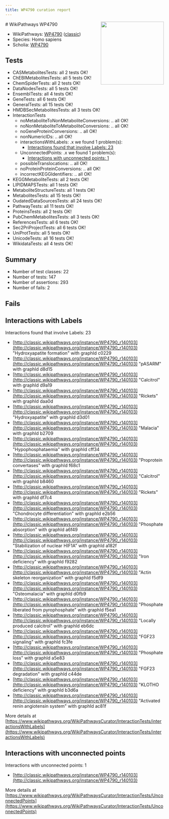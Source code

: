 ```yaml
---
title: WP4790 curation report
---
```


<img style="float: right; width: 200px" src="https://upload.wikimedia.org/wikipedia/commons/thumb/8/83/Wplogo_with_text_500.png/640px-Wplogo_with_text_500.png" />
# WikiPathways WP4790

* WikiPathways: [WP4790](https://wikipathways.org/pathways/WP4790) ([classic](https://classic.wikipathways.org/instance/WP4790))
* Species: Homo sapiens
* Scholia: [WP4790](https://scholia.toolforge.org/wikipathways/WP4790)
## Tests
* CASMetabolitesTests: all 2 tests OK!
* ChEBIMetabolitesTests: all 5 tests OK!
* ChemSpiderTests: all 2 tests OK!
* DataNodesTests: all 5 tests OK!
* EnsemblTests: all 4 tests OK!
* GeneTests: all 6 tests OK!
* GeneralTests: all 15 tests OK!
* HMDBSecMetabolitesTests: all 3 tests OK!
* InteractionTests
    * noMetaboliteToNonMetaboliteConversions: .. all OK!
    * noNonMetaboliteToMetaboliteConversions: .. all OK!
    * noGeneProteinConversions: .. all OK!
    * nonNumericIDs: .. all OK!
    * interactionsWithLabels: .x we found 1 problem(s):
        * [Interactions found that involve Labels: 23](#fe97a8da)
    * UnconnectedPoints: .x we found 1 problem(s):
        * [Interactions with unconnected points: 1](#35a61ad9)
    * possibleTranslocations: .. all OK!
    * noProteinProteinConversions: .. all OK!
    * incorrectKEGGIdentifiers: .. all OK!
* KEGGMetaboliteTests: all 2 tests OK!
* LIPIDMAPSTests: all 1 tests OK!
* MetaboliteStructureTests: all 1 tests OK!
* MetabolitesTests: all 15 tests OK!
* OudatedDataSourcesTests: all 24 tests OK!
* PathwayTests: all 11 tests OK!
* ProteinsTests: all 2 tests OK!
* PubChemMetabolitesTests: all 3 tests OK!
* ReferencesTests: all 6 tests OK!
* Sec2PriProjectTests: all 6 tests OK!
* UniProtTests: all 5 tests OK!
* UnicodeTests: all 16 tests OK!
* WikidataTests: all 4 tests OK!


## Summary

* Number of test classes: 22
* Number of tests: 147
* Number of assertions: 293
* Number of fails: 2

## Fails

<a name="fe97a8da" />

## Interactions with Labels

Interactions found that involve Labels: 23

* [http://classic.wikipathways.org/instance/WP4790_r140103](http://classic.wikipathways.org/instance/WP4790_r140103) "Hydroxyapatite
formation" with graphId c0229
* [http://classic.wikipathways.org/instance/WP4790_r140103](http://classic.wikipathways.org/instance/WP4790_r140103) "pASARM" with graphId d8d15
* [http://classic.wikipathways.org/instance/WP4790_r140103](http://classic.wikipathways.org/instance/WP4790_r140103) "Calcitrol" with graphId d9a19
* [http://classic.wikipathways.org/instance/WP4790_r140103](http://classic.wikipathways.org/instance/WP4790_r140103) "Rickets" with graphId daa0d
* [http://classic.wikipathways.org/instance/WP4790_r140103](http://classic.wikipathways.org/instance/WP4790_r140103) "Hydroxyapatite" with graphId d3d01
* [http://classic.wikipathways.org/instance/WP4790_r140103](http://classic.wikipathways.org/instance/WP4790_r140103) "Malacia" with graphId b2709
* [http://classic.wikipathways.org/instance/WP4790_r140103](http://classic.wikipathways.org/instance/WP4790_r140103) "Hypophosphataemia" with graphId cff34
* [http://classic.wikipathways.org/instance/WP4790_r140103](http://classic.wikipathways.org/instance/WP4790_r140103) "Proprotein convertases" with graphId f68c1
* [http://classic.wikipathways.org/instance/WP4790_r140103](http://classic.wikipathways.org/instance/WP4790_r140103) "Calcitrol" with graphId b8460
* [http://classic.wikipathways.org/instance/WP4790_r140103](http://classic.wikipathways.org/instance/WP4790_r140103) "Rickets" with graphId df7c4
* [http://classic.wikipathways.org/instance/WP4790_r140103](http://classic.wikipathways.org/instance/WP4790_r140103) "Chondrocyte differentiation" with graphId e2b56
* [http://classic.wikipathways.org/instance/WP4790_r140103](http://classic.wikipathways.org/instance/WP4790_r140103) "Phosphate
absorption" with graphId a6f49
* [http://classic.wikipathways.org/instance/WP4790_r140103](http://classic.wikipathways.org/instance/WP4790_r140103) "Stabilization of
nuclear HIF1A" with graphId a182f
* [http://classic.wikipathways.org/instance/WP4790_r140103](http://classic.wikipathways.org/instance/WP4790_r140103) "Iron deficiency" with graphId f9282
* [http://classic.wikipathways.org/instance/WP4790_r140103](http://classic.wikipathways.org/instance/WP4790_r140103) "Actin skeleton reorganization" with graphId f5df9
* [http://classic.wikipathways.org/instance/WP4790_r140103](http://classic.wikipathways.org/instance/WP4790_r140103) "Osteomalacia" with graphId d0fb9
* [http://classic.wikipathways.org/instance/WP4790_r140103](http://classic.wikipathways.org/instance/WP4790_r140103) "Phosphate liberated
from pyrophosphate" with graphId f5ea1
* [http://classic.wikipathways.org/instance/WP4790_r140103](http://classic.wikipathways.org/instance/WP4790_r140103) "Locally produced
calcitrol" with graphId eb6dc
* [http://classic.wikipathways.org/instance/WP4790_r140103](http://classic.wikipathways.org/instance/WP4790_r140103) "FGF23 signaling" with graphId fc3fe
* [http://classic.wikipathways.org/instance/WP4790_r140103](http://classic.wikipathways.org/instance/WP4790_r140103) "Phosphate loss" with graphId a5e83
* [http://classic.wikipathways.org/instance/WP4790_r140103](http://classic.wikipathways.org/instance/WP4790_r140103) "FGF23 degradation" with graphId c44de
* [http://classic.wikipathways.org/instance/WP4790_r140103](http://classic.wikipathways.org/instance/WP4790_r140103) "KLOTHO deficiency" with graphId b3d6a
* [http://classic.wikipathways.org/instance/WP4790_r140103](http://classic.wikipathways.org/instance/WP4790_r140103) "Activated renin angiotensin system" with graphId ac81f


More details at [https://www.wikipathways.org/WikiPathwaysCurator/InteractionTests/interactionsWithLabels](https://www.wikipathways.org/WikiPathwaysCurator/InteractionTests/interactionsWithLabels)

<a name="35a61ad9" />

## Interactions with unconnected points

Interactions with unconnected points: 1

* [http://classic.wikipathways.org/instance/WP4790_r140103](http://classic.wikipathways.org/instance/WP4790_r140103)


More details at [https://www.wikipathways.org/WikiPathwaysCurator/InteractionTests/UnconnectedPoints](https://www.wikipathways.org/WikiPathwaysCurator/InteractionTests/UnconnectedPoints)

